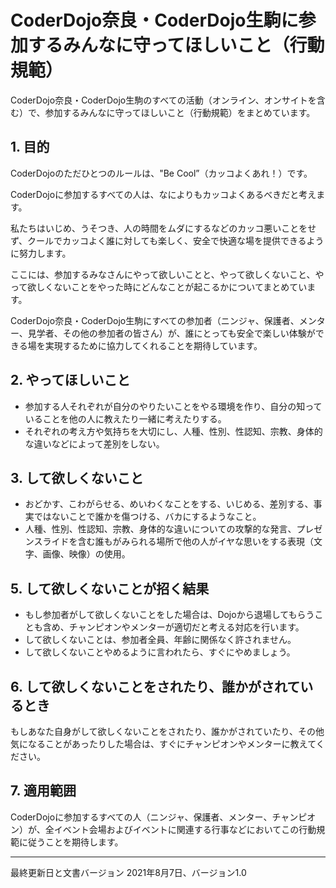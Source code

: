 # CoderDojo奈良・CoderDojo生駒に参加するみんなに守ってほしいこと（行動規範）
CoderDojo奈良・CoderDojo生駒のすべての活動（オンライン、オンサイトを含む）で、参加するみんなに守ってほしいこと（行動規範）をまとめています。

## 1. 目的
CoderDojoのただひとつのルールは、"Be Cool”（カッコよくあれ！）です。

CoderDojoに参加するすべての人は、なによりもカッコよくあるべきだと考えます。

私たちはいじめ、うそつき、人の時間をムダにするなどのカッコ悪いことをせず、クールでカッコよく誰に対しても楽しく、安全で快適な場を提供できるように努力します。

ここには、参加するみなさんにやって欲しいことと、やって欲しくないこと、やって欲しくないことをやった時にどんなことが起こるかについてまとめています。

CoderDojo奈良・CoderDojo生駒にすべての参加者（ニンジャ、保護者、メンター、見学者、その他の参加者の皆さん）が、誰にとっても安全で楽しい体験ができる場を実現するために協力してくれることを期待しています。

## 2. やってほしいこと
- 参加する人それぞれが自分のやりたいことをやる環境を作り、自分の知っていることを他の人に教えたり一緒に考えたりする。
- それぞれの考え方や気持ちを大切にし、人種、性別、性認知、宗教、身体的な違いなどによって差別をしない。

## 3. して欲しくないこと
- おどかす、こわがらせる、めいわくなことをする、いじめる、差別する、事実ではないことで誰かを傷つける、バカにするようなこと。
- 人種、性別、性認知、宗教、身体的な違いについての攻撃的な発言、プレゼンスライドを含む誰もがみられる場所で他の人がイヤな思いをする表現（文字、画像、映像）の使用。

## 5. して欲しくないことが招く結果
- もし参加者がして欲しくないことをした場合は、Dojoから退場してもらうことも含め、チャンピオンやメンターが適切だと考える対応を行います。
- して欲しくないことは、参加者全員、年齢に関係なく許されません。
- して欲しくないことやめるように言われたら、すぐにやめましょう。

## 6. して欲しくないことをされたり、誰かがされているとき
もしあなた自身がして欲しくないことをされたり、誰かがされていたり、その他気になることがあったりした場合は、すぐにチャンピオンやメンターに教えてください。

## 7. 適用範囲
CoderDojoに参加するすべての人（ニンジャ、保護者、メンター、チャンピオン）が、全イベント会場およびイベントに関連する行事などにおいてこの行動規範に従うことを期待します。

---
最終更新日と文書バージョン
2021年8月7日、バージョン1.0